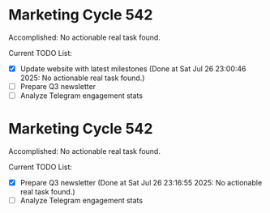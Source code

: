 # Marketing Cycle 542

Accomplished: No actionable real task found.

Current TODO List:

- [x] Update website with latest milestones  (Done at Sat Jul 26 23:00:46 2025: No actionable real task found.)
- [ ] Prepare Q3 newsletter
- [ ] Analyze Telegram engagement stats

# Marketing Cycle 542

Accomplished: No actionable real task found.

Current TODO List:

- [x] Prepare Q3 newsletter  (Done at Sat Jul 26 23:16:55 2025: No actionable real task found.)
- [ ] Analyze Telegram engagement stats